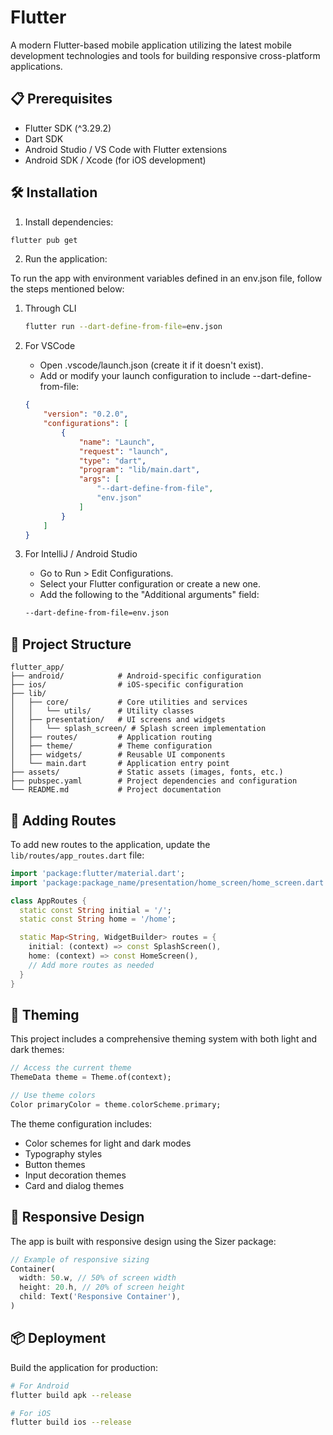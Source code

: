 # Flutter

A modern Flutter-based mobile application utilizing the latest mobile development technologies and tools for building responsive cross-platform applications.

## 📋 Prerequisites

- Flutter SDK (^3.29.2)
- Dart SDK
- Android Studio / VS Code with Flutter extensions
- Android SDK / Xcode (for iOS development)

## 🛠️ Installation

1. Install dependencies:

```bash
flutter pub get
```

2. Run the application:

To run the app with environment variables defined in an env.json file, follow the steps mentioned below:

1. Through CLI

   ```bash
   flutter run --dart-define-from-file=env.json
   ```
2. For VSCode

   - Open .vscode/launch.json (create it if it doesn't exist).
   - Add or modify your launch configuration to include --dart-define-from-file:

   ```json
   {
       "version": "0.2.0",
       "configurations": [
           {
               "name": "Launch",
               "request": "launch",
               "type": "dart",
               "program": "lib/main.dart",
               "args": [
                   "--dart-define-from-file",
                   "env.json"
               ]
           }
       ]
   }
   ```
3. For IntelliJ / Android Studio

   - Go to Run > Edit Configurations.
   - Select your Flutter configuration or create a new one.
   - Add the following to the "Additional arguments" field:

   ```bash
   --dart-define-from-file=env.json
   ```

## 📁 Project Structure

```
flutter_app/
├── android/            # Android-specific configuration
├── ios/                # iOS-specific configuration
├── lib/
│   ├── core/           # Core utilities and services
│   │   └── utils/      # Utility classes
│   ├── presentation/   # UI screens and widgets
│   │   └── splash_screen/ # Splash screen implementation
│   ├── routes/         # Application routing
│   ├── theme/          # Theme configuration
│   ├── widgets/        # Reusable UI components
│   └── main.dart       # Application entry point
├── assets/             # Static assets (images, fonts, etc.)
├── pubspec.yaml        # Project dependencies and configuration
└── README.md           # Project documentation
```

## 🧩 Adding Routes

To add new routes to the application, update the `lib/routes/app_routes.dart` file:

```dart
import 'package:flutter/material.dart';
import 'package:package_name/presentation/home_screen/home_screen.dart';

class AppRoutes {
  static const String initial = '/';
  static const String home = '/home';

  static Map<String, WidgetBuilder> routes = {
    initial: (context) => const SplashScreen(),
    home: (context) => const HomeScreen(),
    // Add more routes as needed
  }
}
```

## 🎨 Theming

This project includes a comprehensive theming system with both light and dark themes:

```dart
// Access the current theme
ThemeData theme = Theme.of(context);

// Use theme colors
Color primaryColor = theme.colorScheme.primary;
```

The theme configuration includes:

- Color schemes for light and dark modes
- Typography styles
- Button themes
- Input decoration themes
- Card and dialog themes

## 📱 Responsive Design

The app is built with responsive design using the Sizer package:

```dart
// Example of responsive sizing
Container(
  width: 50.w, // 50% of screen width
  height: 20.h, // 20% of screen height
  child: Text('Responsive Container'),
)
```

## 📦 Deployment

Build the application for production:

```bash
# For Android
flutter build apk --release

# For iOS
flutter build ios --release
```
